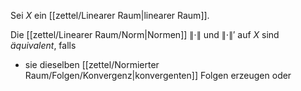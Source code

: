 Sei $X$ ein [[zettel/Linearer Raum|linearer Raum]].

Die [[zettel/Linearer Raum/Norm|Normen]] $\| \cdot \|$ und $\| \cdot \|'$ auf $X$ sind *äquivalent*, falls
- sie dieselben [[zettel/Normierter Raum/Folgen/Konvergenz|konvergenten]] Folgen erzeugen oder